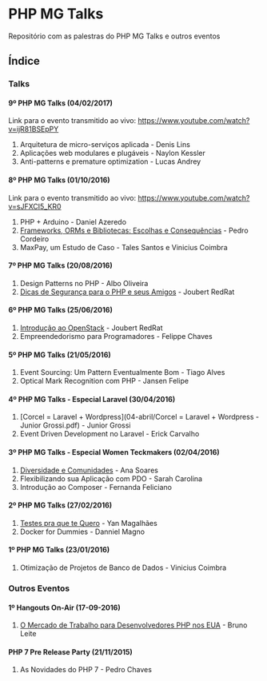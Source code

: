 # PHP MG Talks

Repositório com as palestras do PHP MG Talks e outros eventos

## Índice
### Talks
#### 9º PHP MG Talks (04/02/2017)
Link para o evento transmitido ao vivo: https://www.youtube.com/watch?v=ijR81BSEpPY

1. Arquitetura de micro-serviços aplicada - Denis Lins
2. Aplicações web modulares e plugáveis - Naylon Kessler
3. Anti-patterns e premature optimization - Lucas Andrey

#### 8º PHP MG Talks (01/10/2016)
Link para o evento transmitido ao vivo: https://www.youtube.com/watch?v=sJFXCI5_KR0

1. PHP + Arduino - Daniel Azeredo
2. [Frameworks, ORMs e Bibliotecas: Escolhas e Consequências](http://slides.com/naroga/deck#/) - Pedro Cordeiro
3. MaxPay, um Estudo de Caso - Tales Santos e Vinicius Coimbra

#### 7º PHP MG Talks (20/08/2016)
1. Design Patterns no PHP - Albo Oliveira
2. [Dicas de Segurança para o PHP e seus Amigos](http://pt.slideshare.net/JoubertGuimaresdeAss/dicas-de-segurana-para-o-php-e-seus-amigos) - Joubert RedRat

#### 6º PHP MG Talks (25/06/2016)
1. [Introdução ao OpenStack](http://pt.slideshare.net/JoubertGuimaresdeAss/introduo-ao-openstack) - Joubert RedRat
2. Empreendedorismo para Programadores - Felippe Chaves

#### 5º PHP MG Talks (21/05/2016)
1. Event Sourcing: Um Pattern Eventualmente Bom - Tiago Alves
2. Optical Mark Recognition com PHP - Jansen Felipe

#### 4º PHP MG Talks - Especial Laravel (30/04/2016)
1. [Corcel = Laravel + Wordpress](04-abril/Corcel = Laravel + Wordpress - Junior Grossi.pdf) - Junior Grossi
2. Event Driven Development no Laravel - Erick Carvalho

#### 3º PHP MG Talks - Especial Women Teckmakers (02/04/2016)
1. [Diversidade e Comunidades](http://www.slideshare.net/annemaxime/diversidade-e-cincia-todas-as-provas-que-voc-precisava) - Ana Soares
2. Flexibilizando sua Aplicação com PDO - Sarah Carolina
3. Introdução ao Composer - Fernanda Feliciano

#### 2º PHP MG Talks (27/02/2016)
1. [Testes pra que te Quero](http://slides.com/yanmagale/testes-pra-que-te-quero#/) - Yan Magalhães
2. Docker for Dummies - Danniel Magno

#### 1º PHP MG Talks (23/01/2016)
1. Otimização de Projetos de Banco de Dados - Vinicius Coimbra

### Outros Eventos
#### 1º Hangouts On-Air (17-09-2016)
1. [O Mercado de Trabalho para Desenvolvedores PHP nos EUA](https://www.youtube.com/watch?v=T6TKmxZzT4Q) - Bruno Leite

#### PHP 7 Pre Release Party (21/11/2015)
1. As Novidades do PHP 7 - Pedro Chaves
